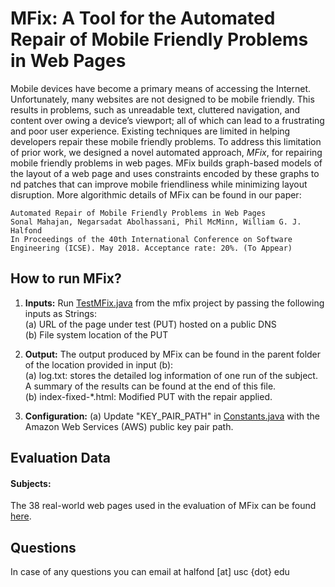 # MFix: A Tool for the Automated Repair of Mobile Friendly Problems in Web Pages

Mobile devices have become a primary means of accessing the Internet. Unfortunately, many websites are not designed to be mobile friendly. This results in problems, such as unreadable text, cluttered navigation, and content over owing a device’s viewport; all of which can lead to a frustrating and poor user experience. Existing techniques are limited in helping developers repair these mobile friendly problems. To address this limitation of prior work, we designed a novel automated approach, *MFix*, for repairing mobile friendly problems in web pages. MFix builds graph-based models of the layout of a web page and uses constraints encoded by these graphs to  nd patches that can improve mobile friendliness while minimizing layout disruption. More algorithmic details of MFix can be found in our paper:

```
Automated Repair of Mobile Friendly Problems in Web Pages
Sonal Mahajan, Negarsadat Abolhassani, Phil McMinn, William G. J. Halfond
In Proceedings of the 40th International Conference on Software Engineering (ICSE). May 2018. Acceptance rate: 20%. (To Appear) 
```

## How to run MFix?
1. **Inputs:** Run  [TestMFix.java](https://github.com/USC-SQL/mfix/blob/master/src/test/java/eval/TestMFix.java) from the mfix project by passing the following inputs as Strings:<br />
	(a) URL of the page under test (PUT) hosted on a public DNS <br />
	(b) File system location of the PUT<br />

2. **Output:** The output produced by MFix can be found in the parent folder of the location provided in input (b):<br />
	(a) log.txt: stores the detailed log information of one run of the subject. A summary of the results can be found at the end of this file.<br />
	(b) index-fixed-*.html: Modified PUT with the repair applied.
	
2. **Configuration:**
	(a) Update "KEY_PAIR_PATH" in [Constants.java](https://github.com/USC-SQL/mfix/blob/master/src/main/java/mfix/Constants.java) with the Amazon Web Services (AWS) public key pair path.
	
## Evaluation Data
#### Subjects: 
The 38 real-world web pages used in the evaluation of MFix can be found [here](https://github.com/USC-SQL/mfix/tree/master/ICSE_paper_data/subjects).

## Questions
In case of any questions you can email at halfond [at] usc {dot} edu
